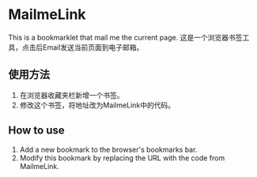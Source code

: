 # MailmeLink
This is a bookmarklet that mail me the current page.
这是一个浏览器书签工具，点击后Email发送当前页面到电子邮箱。
## 使用方法 
1. 在浏览器收藏夹栏新增一个书签。
2. 修改这个书签，将地址改为MailmeLink中的代码。
## How to use
1. Add a new bookmark to the browser's bookmarks bar.
2. Modify this bookmark by replacing the URL with the code from MailmeLink.
